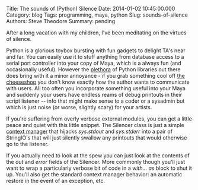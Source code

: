Title: The sounds of (Python) Silence
Date: 2014-01-02 10:45:00.000
Category: blog
Tags: programming, maya, python
Slug: sounds-of-silence
Authors: Steve Theodore
Summary: pending

After a long vacation with my children, I've been meditating on the virtues of silence.  
  
Python is a glorious toybox bursting with fun gadgets to delight TA's near and far.  You can easily use it to stuff anything from database access to a serial port controller into your copy of Maya, which is a always fun (and occasionally useful).  However the [plethora](http://www.youtube.com/watch?v=-mTUmczVdik) of Python libraries out there does bring with it a minor annoyance - if you grab something cool off [the cheeseshop](https://pypi.python.org/pypi) you don't know exactly how the author wants to communicate with users.  All too often you incorporate something useful into your Maya and suddenly your users have endless reams of debug printouts in their script listener -- info that might make sense to a coder or a sysadmin but which is just noise (or worse, slightly scary) for your artists.  


  
If you're suffering from overly verbose external modules, you can get a little peace and quiet with this little snippet. The Silencer class is just a simple [context manager](http://docs.python.org/2.7/reference/datamodel.html#context-managers) that hijacks _sys.stdout_ and _sys.stderr_ into a pair of StringIO's that will just silently swallow any printouts that would otherwise go to the listener.   


  
  


If you actually need to look at the spew you can just look at the contents of the _out_ and _error_ fields of the Silencer.   More commonly though you'll just want to wrap a particularly verbose bit of code in a _with... as_ block to shut it up.  You'll also get the standard context manager behavior: an automatic restore in the event of an exception, etc.  
  
  


  


